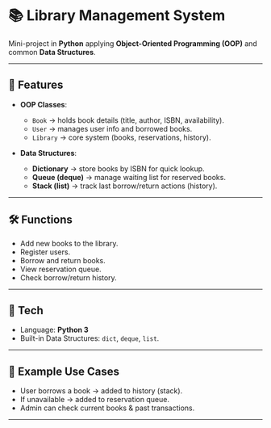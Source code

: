 # 📚 Library Management System

Mini-project in **Python** applying **Object-Oriented Programming (OOP)** and common **Data Structures**.

---

## 🎯 Features

* **OOP Classes**:

  * `Book` → holds book details (title, author, ISBN, availability).
  * `User` → manages user info and borrowed books.
  * `Library` → core system (books, reservations, history).

* **Data Structures**:

  * **Dictionary** → store books by ISBN for quick lookup.
  * **Queue (deque)** → manage waiting list for reserved books.
  * **Stack (list)** → track last borrow/return actions (history).

---

## 🛠️ Functions

* Add new books to the library.
* Register users.
* Borrow and return books.
* View reservation queue.
* Check borrow/return history.

---

## 🚀 Tech

* Language: **Python 3**
* Built-in Data Structures: `dict`, `deque`, `list`.

---

## 📌 Example Use Cases

* User borrows a book → added to history (stack).
* If unavailable → added to reservation queue.
* Admin can check current books & past transactions.

---




